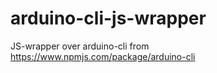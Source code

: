 # arduino-cli-js-wrapper
JS-wrapper over arduino-cli from https://www.npmjs.com/package/arduino-cli

